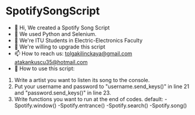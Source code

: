 # SpotifySongScript

- 👋 Hi, We created a Spotify Song Script
- 👀 We used Python and Selenium.
- 🌱 We're ITU Students in Electric-Electronics Faculty
- 💞️ We're willing to upgrade this script
- 📫 How to reach us:
      tolgakilinckaya@gmail.com
      atakankuscu35@hotmail.com
- 🦿 How to use this script:
1. Write a artist you want to listen its song to the console.
2. Put your username and password to "username.send_keys()" in line 21 and "password.send_keys()" in line 23.
3. Write functions you want to run at the end of codes.
      default:
      -Spotify.window()
      -Spotify.entrance()
      -Spotify.search()
      -Spotify.song()
